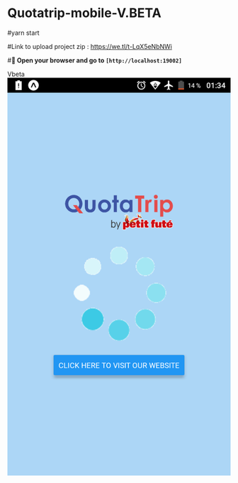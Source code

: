 # Quotatrip-mobile-V.BETA
#yarn start

#Link to upload project zip : https://we.tl/t-LqX5eNbNWi

#**🎉 Open your browser and go to `[http://localhost:19002]`**

Vbeta
![GitHub Logo](./Quotamobile.png)
